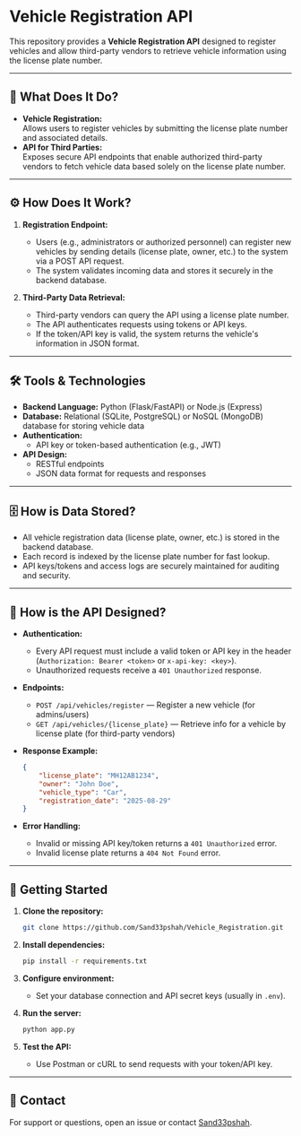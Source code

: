 # Vehicle Registration API

This repository provides a **Vehicle Registration API** designed to register vehicles and allow third-party vendors to retrieve vehicle information using the license plate number.

---

## 🚗 What Does It Do?

- **Vehicle Registration:**  
  Allows users to register vehicles by submitting the license plate number and associated details.
- **API for Third Parties:**  
  Exposes secure API endpoints that enable authorized third-party vendors to fetch vehicle data based solely on the license plate number.

---

## ⚙️ How Does It Work?

1. **Registration Endpoint:**
   - Users (e.g., administrators or authorized personnel) can register new vehicles by sending details (license plate, owner, etc.) to the system via a POST API request.
   - The system validates incoming data and stores it securely in the backend database.

2. **Third-Party Data Retrieval:**
   - Third-party vendors can query the API using a license plate number.
   - The API authenticates requests using tokens or API keys.
   - If the token/API key is valid, the system returns the vehicle's information in JSON format.

---

## 🛠️ Tools & Technologies

- **Backend Language:** Python (Flask/FastAPI) or Node.js (Express)  
- **Database:** Relational (SQLite, PostgreSQL) or NoSQL (MongoDB) database for storing vehicle data
- **Authentication:**  
  - API key or token-based authentication (e.g., JWT)
- **API Design:**  
  - RESTful endpoints  
  - JSON data format for requests and responses

---

## 🗄️ How is Data Stored?

- All vehicle registration data (license plate, owner, etc.) is stored in the backend database.
- Each record is indexed by the license plate number for fast lookup.
- API keys/tokens and access logs are securely maintained for auditing and security.

---

## 📡 How is the API Designed?

- **Authentication:**  
  - Every API request must include a valid token or API key in the header (`Authorization: Bearer <token>` or `x-api-key: <key>`).
  - Unauthorized requests receive a `401 Unauthorized` response.

- **Endpoints:**
  - `POST /api/vehicles/register` — Register a new vehicle (for admins/users)
  - `GET /api/vehicles/{license_plate}` — Retrieve info for a vehicle by license plate (for third-party vendors)

- **Response Example:**
  ```json
  {
      "license_plate": "MH12AB1234",
      "owner": "John Doe",
      "vehicle_type": "Car",
      "registration_date": "2025-08-29"
  }
  ```

- **Error Handling:**
  - Invalid or missing API key/token returns a `401 Unauthorized` error.
  - Invalid license plate returns a `404 Not Found` error.

---

## 📖 Getting Started

1. **Clone the repository:**  
   ```bash
   git clone https://github.com/Sand33pshah/Vehicle_Registration.git
   ```

2. **Install dependencies:**  
   ```bash
   pip install -r requirements.txt

   ```

3. **Configure environment:**  
   - Set your database connection and API secret keys (usually in `.env`).

4. **Run the server:**  
   ```bash
   python app.py

   ```

5. **Test the API:**  
   - Use Postman or cURL to send requests with your token/API key.

---

## 🤝 Contact

For support or questions, open an issue or contact [Sand33pshah](https://github.com/Sand33pshah).
